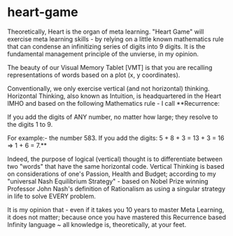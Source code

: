 # heart-game
Theoretically, Heart is the organ of meta learning. "Heart Game" will exercise meta learning skills - by relying on a little known mathematics rule that can condense an infinitizing series of digits into 9 digits. It is the fundamental management principle of the unvierse, in my opinion.

The beauty of our Visual Memory Tablet [VMT] is that you are recalling representations of words based on a plot (x, y coordinates).

Conventionally, we only exercise vertical (and not horizontal) thinking. Horizontal Thinking, also known as Intuition, is headquartered in the Heart IMHO and based on the following Mathematics rule - I call **Recurrence:

If you add the digits of ANY number, no matter how large; they resolve to the digits 1 to 9.

For example:- the number 583. If you add the digits: 5 + 8 + 3 = 13 + 3 = 16 ⇒ 1 + 6 = 7.**

Indeed, the purpose of logical (vertical) thought is to differentiate between two "words" that have the same horizontal code. Vertical Thinking is based on considerations of one's Passion, Health and Budget; according to my "universal Nash Equilibrium Strategy" - based on Nobel Prize winning Professor John Nash's definition of Rationalism as using a singular strategy in life to solve EVERY problem.

It is my opinion that - even if it takes you 10 years to master Meta Learning, it does not matter; because once you have mastered this Recurrence based Infinity language ~ all knowledge is, theoretically, at your feet.